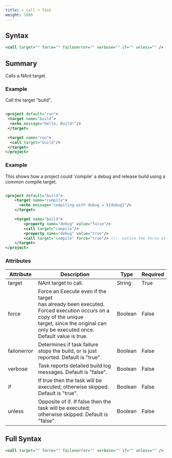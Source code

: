 ```yaml
---
title: < call > Task
weight: 1086
---
```

## Syntax
```xml
<call target="" force="" failonerror="" verbose="" if="" unless="" />
```
## Summary ##
Calls a NAnt target.

### Example ###
Call the target &quot;build&quot;.


```xml

<project default="run">
 <target name="build">
  <echo message="Hello, Build!"/>
 </target>

 <target name="run">
  <call target="build"/>
 </target>
</project>

```


### Example ###
This shows how a project could &#39;compile&#39; a debug and release build using a common compile target.


```xml

<project default="build">
    <target name="compile">
      <echo message="compiling with debug = ${debug}"/>
    </target>

    <target name="build">
        <property name="debug" value="false"/>
        <call target="compile"/>
        <property name="debug" value="true"/>
        <call target="compile" force="true"/> <!-- notice the force attribute -->
    </target>
</project>

```



### Attributes
| Attribute | Description | Type | Required |
| --------- | ----------- | ---- | -------- |
| target | NAnt target to call. | String | True |
| force | Force an Execute even if the target<br>has already been executed.  Forced execution occurs on a copy of the unique<br>target, since the original can only be executed once.<br>Default value is true. | Boolean | False |
| failonerror | Determines if task failure stops the build, or is just reported. Default is &quot;true&quot;. | Boolean | False |
| verbose | Task reports detailed build log messages.  Default is &quot;false&quot;. | Boolean | False |
| if | If true then the task will be executed; otherwise skipped. Default is &quot;true&quot;. | Boolean | False |
| unless | Opposite of if.  If false then the task will be executed; otherwise skipped. Default is &quot;false&quot;. | Boolean | False |

## Full Syntax
```xml
<call target="" force="" failonerror="" verbose="" if="" unless="" />
```
